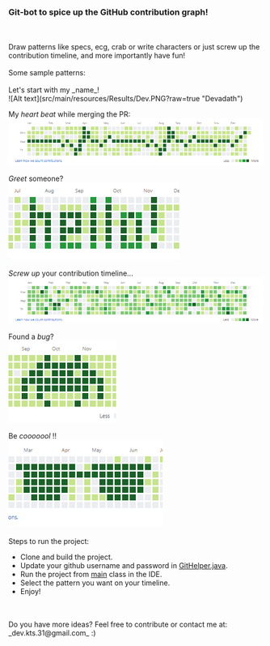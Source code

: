 ### **Git-bot** to spice up the GitHub contribution graph!
<br>
<br>
Draw patterns like specs, ecg, crab or write characters or just screw up the contribution timeline, and more importantly have fun!
<br>
<br>
Some sample patterns:
<br>
<br>
Let's start with my _name_! <br>
![Alt text](src/main/resources/Results/Dev.PNG?raw=true "Devadath")

My _heart beat_ while merging the PR: <br>
![Alt text](src/main/resources/Results/ECG.PNG?raw=true "ECG")

_Greet_ someone? <br>
![Alt text](src/main/resources/Results/Hello.PNG?raw=true "Hello!")

_Screw up_ your contribution timeline... <br>
![Alt text](src/main/resources/Results/Random.PNG?raw=true "Random")

Found a _bug_? <br>
![Alt text](src/main/resources/Results/Crab.PNG?raw=true "Bug")

Be _cooooool_ !! <br>
![Alt text](src/main/resources/Results/Specs.PNG?raw=true "Cool")
<br>
<br>
Steps to run the project:
- Clone and build the project.
- Update your github username and password in [GitHelper.java](src/main/java/com/dprabhu/helpers/GitHelper.java).
- Run the project from [main](src/main/java/com/dprabhu/GitBotMain.java) class in the IDE.
- Select the pattern you want on your timeline.
- Enjoy!
<br>
<br>
Do you have more ideas? Feel free to contribute or contact me at: _dev.kts.31@gmail.com_  :)
